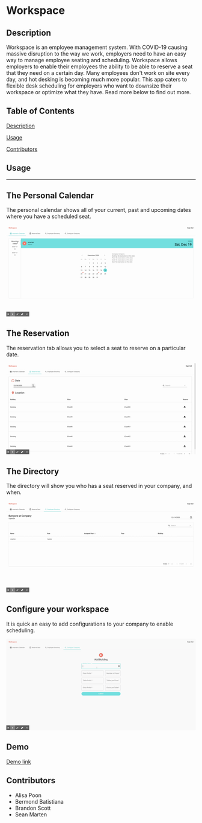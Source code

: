 # Workspace

## Description

Workspace is an employee management system. With COVID-19 causing massive disruption to the way we work, employers need to have an easy way to manage employee seating and scheduling. Workspace allows employers to enable their employees the ability to be able to reserve a seat that they need on a certain day. Many employees don't work on site every day, and hot desking is becoming much more popular. This app caters to flexible desk scheduling for employers who want to downsize their workspace or optimize what they have. Read more below to find out more.

## Table of Contents

[Description](#Description)

[Usage](#Usage)

[Contributors](#Contributors)

## Usage

---

## The Personal Calendar


The personal calendar shows all of your current, past and upcoming dates where you have a scheduled seat.


![screenshot](./assets/images/Calendar.gif)

## The Reservation

The reservation tab allows you to select a seat to reserve on a particular date.

![screenshot](./assets/images/Reserve.gif)

## The Directory

The directory will show you who has a seat reserved in your company, and when.

![screenshot](./assets/images/Directory.gif)

## Configure your workspace

It is quick an easy to add configurations to your company to enable scheduling.

![screenshot](./assets/images/Configure.gif)

## Demo

[Demo link](https://nybor.herokuapp.com/)

## Contributors

- Alisa Poon
- Bermond Batistiana
- Brandon Scott
- Sean Marten
